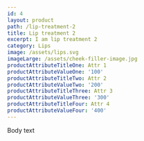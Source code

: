 ```yaml
---
id: 4
layout: product
path: /lip-treatment-2
title: Lip treatment 2
excerpt: I am lip treatment 2
category: Lips
image: /assets/lips.svg
imageLarge: /assets/cheek-filler-image.jpg
productAttributeTitleOne: Attr 1
productAttributeValueOne: '100'
productAttributeTitleTwo: Attr 2
productAttributeValueTwo: '200'
productAttributeTitleThree: Attr 3
productAttributeValueThree: '300'
productAttributeTitleFour: Attr 4
productAttributeValueFour: '400'
---
```

Body text